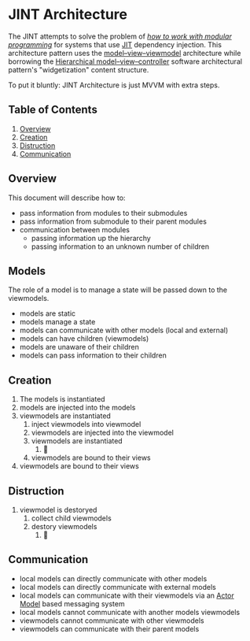 # JINT Architecture

The JINT attempts to solve the problem of *[how to work with modular programming](https://en.wikipedia.org/wiki/Modular_programming)* for systems that use [JIT](https://en.wikipedia.org/wiki/Just-in-time_compilation) dependency injection. This architecture pattern uses the [model–view–viewmodel](https://en.wikipedia.org/wiki/Model%E2%80%93view%E2%80%93viewmodel) architecture while borrowing the [Hierarchical model–view–controller](https://en.wikipedia.org/wiki/Hierarchical_model–view–controller) software architectural pattern's "widgetization" content structure.

To put it bluntly: JINT Architecture is just MVVM with extra steps.

## Table of Contents

1. [Overview](#overview)
1. [Creation](#creation)
1. [Distruction](#distruction)
1. [Communication](#communication)

## Overview

This document will describe how to:

- pass information from modules to their submodules
- pass information from submodule to their parent modules
- communication between modules
    - passing information up the hierarchy
    - passing information to an unknown number of children
    
## Models

The role of a model is to manage a state will be passed down to the viewmodels.

- models are static
- models manage a state
- models can communicate with other models (local and external)
- models can have children (viewmodels)
- models are unaware of their children
- models can pass information to their children

## Creation

1. The models is instantiated
1. models are injected into the models
1. viewmodels are instantiated
    1. inject viewmodels into viewmodel
    1. viewmodels are injected into the viewmodel
    1. viewmodels are instantiated
        1. 🔁
    1. viewmodels are bound to their views
1. viewmodels are bound to their views

## Distruction

1. viewmodel is destoryed
    1. collect child viewmodels
    1. destory viewmodels
        1. 🔁

## Communication

- local models can directly communicate with other models
- local models can directly communicate with external models
- local models can communicate with their viewmodels via an [Actor Model](https://en.wikipedia.org/wiki/Actor_model) based messaging system
- local models cannot communicate with another models viewmodels
- viewmodels cannot communicate with other viewmodels
- viewmodels can communicate with their parent models
